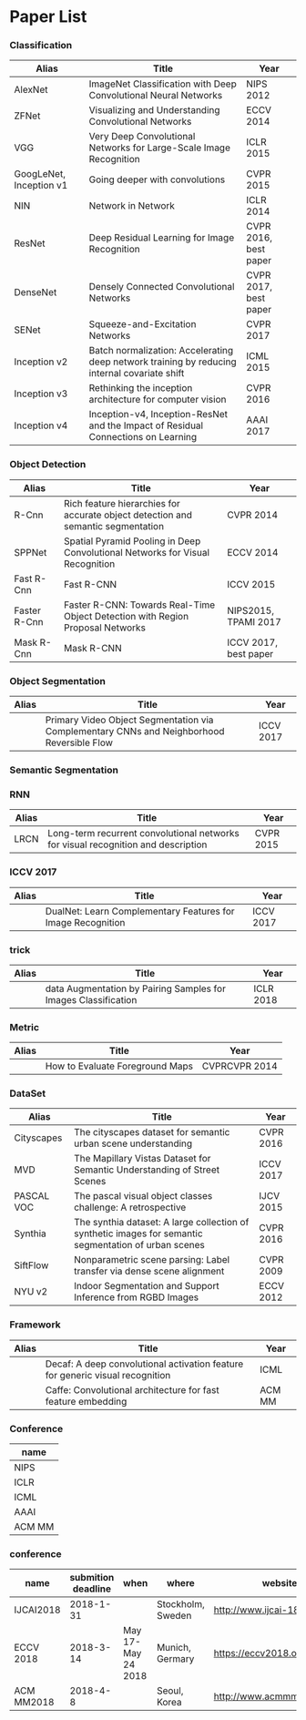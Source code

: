 # Paper List

### Classification
|Alias|Title|Year|
|---|---|---|
|AlexNet|ImageNet Classification with Deep Convolutional Neural Networks|NIPS 2012|
|ZFNet|Visualizing and Understanding Convolutional Networks|ECCV 2014|
|VGG|Very Deep Convolutional Networks for Large-Scale Image Recognition|ICLR 2015|
|GoogLeNet, Inception v1|Going deeper with convolutions|CVPR 2015|
|NIN|Network in Network|ICLR 2014|
|ResNet|Deep Residual Learning for Image Recognition|CVPR 2016, best paper|
|DenseNet|Densely Connected Convolutional Networks|CVPR 2017, best paper|
|SENet|Squeeze-and-Excitation Networks|CVPR 2017|
|Inception v2|Batch normalization: Accelerating deep network training by reducing internal covariate shift|ICML 2015|
|Inception v3|Rethinking the inception architecture for computer vision|CVPR 2016|
|Inception v4|Inception-v4, Inception-ResNet and the Impact of Residual Connections on Learning|AAAI 2017|

### Object Detection
|Alias|Title|Year|
|---|---|---|
|R-Cnn|Rich feature hierarchies for accurate object detection and semantic segmentation|CVPR 2014|
|SPPNet|Spatial Pyramid Pooling in Deep Convolutional Networks for Visual Recognition|ECCV 2014|
|Fast R-Cnn|Fast R-CNN|ICCV 2015|
|Faster R-Cnn|Faster R-CNN: Towards Real-Time Object Detection with Region Proposal Networks|NIPS2015, TPAMI 2017|
|Mask R-Cnn|Mask R-CNN|ICCV 2017, best paper|

### Object Segmentation
|Alias|Title|Year|
|---|---|---|
||Primary Video Object Segmentation via Complementary CNNs and Neighborhood Reversible Flow|ICCV 2017|

### Semantic Segmentation

### RNN
|Alias|Title|Year|
|---|---|---|
|LRCN|Long-term recurrent convolutional networks for visual recognition and description|CVPR 2015|

### ICCV 2017
|Alias|Title|Year|
|---|---|---|
||DualNet: Learn Complementary Features for Image Recognition|ICCV 2017|

### trick
|Alias|Title|Year|
|---|---|---|
||data Augmentation by Pairing Samples for Images Classification|ICLR 2018|

### Metric
|Alias|Title|Year|
|---|---|---|
||How to Evaluate Foreground Maps|CVPRCVPR 2014|

### DataSet
|Alias|Title|Year|
|---|---|---|
|Cityscapes|The cityscapes dataset for semantic urban scene understanding|CVPR 2016|
|MVD|The Mapillary Vistas Dataset for Semantic Understanding of Street Scenes|ICCV 2017|
|PASCAL VOC|The pascal visual object classes challenge: A retrospective|IJCV 2015|
|Synthia|The synthia dataset: A large collection of synthetic images for semantic segmentation of urban scenes|CVPR 2016|
|SiftFlow|Nonparametric scene parsing: Label transfer via dense scene alignment|CVPR 2009|
|NYU v2|Indoor Segmentation and Support Inference from RGBD Images|ECCV 2012|

### Framework
|Alias|Title|Year|
|---|---|---|
||Decaf: A deep convolutional activation feature for generic visual recognition|ICML|
||Caffe: Convolutional architecture for fast feature embedding|ACM MM|

### Conference
|name|
|---|
|NIPS|
|ICLR|
|ICML|
|AAAI|
|ACM MM|

### conference
|name|submition deadline|when|where|website|
|---|---|----|----|----|
|IJCAI2018|2018-1-31||Stockholm, Sweden|http://www.ijcai-18.org/|
|ECCV 2018|2018-3-14|May 17-May 24 2018|Munich, Germary|https://eccv2018.org/dates/|
|ACM MM2018|2018-4-8||Seoul, Korea|http://www.acmmm.org/2018/|

